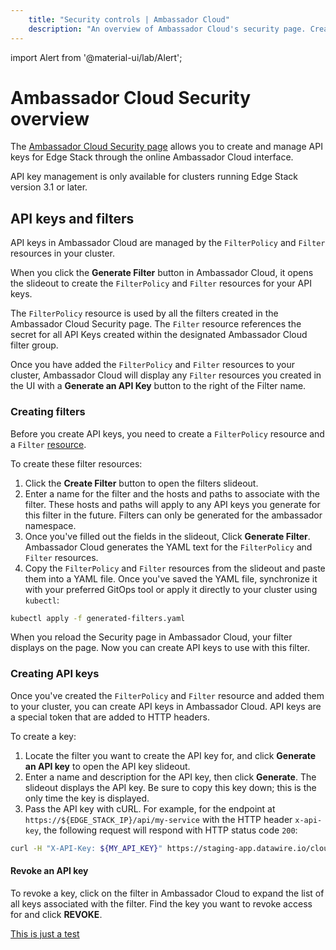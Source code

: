 ```yaml
---
    title: "Security controls | Ambassador Cloud"
    description: "An overview of Ambassador Cloud's security page. Create API keys and Edge Stack filter resources, and learn how to manage secure access to your cluster." 
---
```

import Alert from '@material-ui/lab/Alert';

# Ambassador Cloud Security overview

The [Ambassador Cloud Security page](https://app.getambassador.io/cloud/security/api-keys) allows you to create and manage API keys for Edge Stack through the online Ambassador Cloud interface. 

   <Alert severity="info">
      API key management is only available for clusters running Edge Stack version 3.1 or later.
   </Alert>

## API keys and filters 

API keys in Ambassador Cloud are managed by the `FilterPolicy` and `Filter` resources in your cluster.

When you click the **Generate Filter** button in Ambassador Cloud, it opens the slideout to create the `FilterPolicy` and `Filter` resources for your API keys. 

The `FilterPolicy` resource is used by all the filters created in the Ambassador Cloud Security page. The `Filter` resource references the secret for all API Keys created within the designated Ambassador Cloud filter group.

Once you have added the `FilterPolicy` and `Filter` resources to your cluster, Ambassador Cloud will display any `Filter` resources you created in the UI with a **Generate an API Key** button to the right of the Filter name.

### Creating filters

Before you create API keys, you need to create a `FilterPolicy` resource and a `Filter` [resource](../../../../edge-stack/latest/topics/using/filters/apikeys/).

To create these filter resources: 

1. Click the **Create Filter** button to open the filters slideout. 
2. Enter a name for the filter and the hosts and paths to associate with the filter. These hosts and paths will apply to any API keys you generate for this filter in the future.
   Filters can only be generated for the ambassador namespace.
3. Once you've filled out the fields in the slideout, Click **Generate Filter**. 
   Ambassador Cloud generates the YAML text for the  `FilterPolicy` and `Filter` resources.
4. Copy the `FilterPolicy` and `Filter` resources from the slideout and paste them into a YAML file. Once you've saved the YAML file, synchronize it with your preferred GitOps tool or apply it directly to your cluster using `kubectl`:
```bash
kubectl apply -f generated-filters.yaml
```

When you reload the Security page in Ambassador Cloud, your filter displays on the page. Now you can create API keys to use with this filter.

### Creating API keys

Once you've created the `FilterPolicy` and `Filter` resource and added them to your cluster, you can create API keys in Ambassador Cloud. API keys are a special token that are added to HTTP headers.

To create a key: 

1. Locate the filter you want to create the API key for, and click **Generate an API key** to open the API key slideout.
2. Enter a name and description for the API key, then click **Generate**. 
   The slideout displays the API key. Be sure to copy this key down; this is the only time the key is displayed.
3. Pass the API key with cURL. 
   For example, for the endpoint at `https://${EDGE_STACK_IP}/api/my-service` with the HTTP header `x-api-key`, the following request will respond with HTTP status code `200`: 

```bash
curl -H "X-API-Key: ${MY_API_KEY}" https://staging-app.datawire.io/cloud/api/service-groups
```

#### Revoke an API key

To revoke a key, click on the filter in Ambassador Cloud to expand the list of all keys associated with the filter. Find the key you want to revoke access for and click **REVOKE**.

[This is just a test](https://www.getambassador.io/)